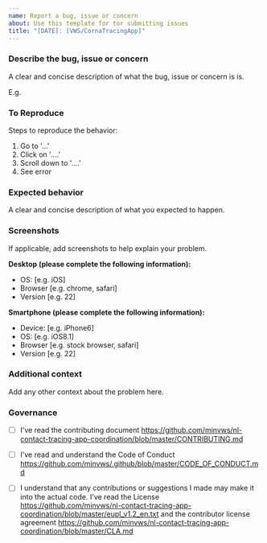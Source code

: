```yaml
---
name: Report a bug, issue or concern
about: Use this template for tor submitting issues
title: "[DATE]: [VWS/CornaTracingApp]"
---
```

### Describe the bug, issue or concern

A clear and concise description of what the bug, issue or concern is is.

E.g. 

### To Reproduce
Steps to reproduce the behavior:
1. Go to '...'
2. Click on '....'
3. Scroll down to '....'
4. See error

### Expected behavior
A clear and concise description of what you expected to happen.

### Screenshots
If applicable, add screenshots to help explain your problem.

**Desktop (please complete the following information):**
 - OS: [e.g. iOS]
 - Browser [e.g. chrome, safari]
 - Version [e.g. 22]

**Smartphone (please complete the following information):**
 - Device: [e.g. iPhone6]
 - OS: [e.g. iOS8.1]
 - Browser [e.g. stock browser, safari]
 - Version [e.g. 22]

### Additional context
Add any other context about the problem here.

### Governance
- [ ] I've read the contributing document https://github.com/minvws/nl-contact-tracing-app-coordination/blob/master/CONTRIBUTING.md
- [ ] I've read and understand the Code of Conduct https://github.com/minvws/.github/blob/master/CODE_OF_CONDUCT.md
- [ ] I understand that any contributions or suggestions I made may make it into the actual code. I've read the License https://github.com/minvws/nl-contact-tracing-app-coordination/blob/master/eupl_v1.2_en.txt and the contributor license agreement https://github.com/minvws/nl-contact-tracing-app-coordination/blob/master/CLA.md
 
